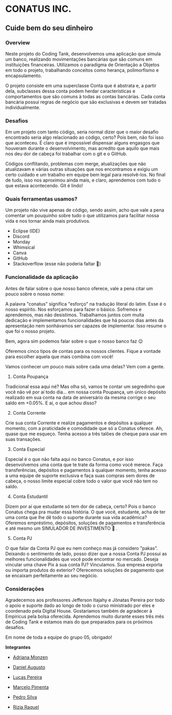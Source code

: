 # CONATUS INC.
## Cuide bem do seu dinheiro

### Overview

Neste projeto do Coding Tank, desenvolvemos uma aplicação que simula um banco, realizando movimentações bancárias que são comuns em instituições financeiras. Utilizamos o paradigma de Orientação a Objetos em todo o projeto, trabalhando conceitos como herança, polimorfismo e encapsulamento. 

O projeto consiste em uma superclasse Conta que é abstrata e, a partir dela, subclasses dessa conta podem herdar características e comportamentos que são comuns à todas as contas bancárias. Cada conta bancária possui regras de negócio que são exclusivas e devem ser tratadas individualmente.

### Desafios

Em um projeto com tanto código, seria normal dizer que o maior desafio encontrado seria algo relacionado ao código, certo? Pois bem, não foi isso que aconteceu. É claro que é impossível dispensar alguns engasgos que houveram durante o desenvolvimento, mas acredito que aquilo que mais nos deu dor de cabeça foi trabalhar com o git e o GitHub. 

Códigos conflitando, problemas com merge, atualizações que não atualizavam e várias outras situações que nos encontramos e exigiu um certo cuidado e um trabalho em equipe bem legal para resolvê-los. No final de tudo, isso nos aproximou ainda mais, e claro, aprendemos com tudo o que estava acontecendo. Git é lindo!

### Quais ferramentas usamos? 

Um projeto não vive apenas de código, sendo assim, acho que vale a pena comentar um pouquinho sobre tudo o que utilizamos para facilitar nossa vida e nos tornar ainda mais produtivos.

- Eclipse (IDE)
- Discord
- Monday
- Whimsical
- Canva
- GitHub
- Stackoverflow (esse não poderia faltar :grimacing:)

### Funcionalidade da aplicação

Antes de falar sobre o que nosso banco oferece, vale a pena citar um pouco sobre o nosso nome:

A palavra "conatus" significa "esforço" na tradução literal do latim. Esse é o nosso espírito. Nos esforçamos para fazer o básico. Sofremos e aprendemos, mas não desistimos. Trabalhamos juntos com muita dedicação e implementamos funcionalidades que há poucos dias antes da apresentação nem sonhávamos ser capazes de implementar. Isso resume o que foi o nosso projeto.

Bem, agora sim podemos falar sobre o que o nosso banco faz :wink:

Oferemos cinco tipos de contas para os nossos clientes. Fique a vontade para escolher aquela que mais combina com você!

Vamos conhecer um pouco mais sobre cada uma delas? Vem com a gente.

1. Conta Poupança

Tradicional essa aqui né? Mas olha só, vamos te contar um segredinho que você não vê por aí todo dia... em nossa conta Poupança, um único depósito realizado em sua conta na data de aniversário da mesma corrige o seu saldo em +0.05%. E aí, o que achou disso?

2. Conta Corrente

Crie sua conta Corrente e realize pagamentos e depósitos a qualquer momento, com a praticidade e comodidade que só a Conatus oferece. Ah, quase que me esqueço. Tenha acesso a três talões de cheque para usar em suas transações.

3. Conta Especial

Especial é o que não falta aqui no banco Conatus, e por isso desenvolvemos uma conta que te trate da forma como você merece. Faça transferências, depósitos e pagamentos à qualquer momento, tenha acesso a uma equipe de suporte exclusiva e faça suas compras sem dores de cabeça, o nosso limite especial cobre todo o valor que você não tem no saldo.

4. Conta Estudantil

Dizem por aí que estudante só tem dor de cabeça, certo? Pois o banco Conatus chega pra mudar essa história. O que você, estudante, acha de ter uma conta que lhe dê todo o suporte durante sua vida acadêmica? Oferemos empréstimo, depósitos, soluções de pagamentos e transferência e até mesmo um SIMULADOR DE INVESTIMENTO :exploding_head: .

5. Conta PJ

O que falar da Conta PJ que eu nem conheço mas já considero "pakas". Deixando o sentimento de lado, posso dizer que a nossa Conta PJ possui as melhores funcionalidades que você pode encontrar no mercado. Deseja vincular uma chave Pix à sua conta PJ? Vinculamos. Sua empresa exporta ou importa produtos do exterior? Oferecemos soluções de pagamento que se encaixam perfeitamente ao seu negócio. 

### Considerações

Agradecemos aos professores Jefferson Itajahy e Jônatas Pereira por todo o apoio e suporte dado ao longo de todo o curso ministrado por eles e coordenado pela Digital House. Gostaríamos também de agradecer à Empiricus pela bolsa oferecida. Aprendemos muito durante esses três mês de Coding Tank e estamos mais do que preparados para os próximos desafios.

Em nome de toda a equipe do grupo 05, obrigado!

**Integrantes**

- [Adriana Monzen](https://github.com/monzendri "Adriana Monzen")

- [Daniel Augusto](https://github.com/danpnx "Daniel Augusto")

- [Lucas Pereira](https://github.com/LUCASPFS25 "Lucas Pereira")

- [Marcelo Pimenta](https://github.com/marcelompimenta "Marcelo Pimenta")

- [Pedro Silva](https://github.com/PedroHSilva "Pedro Silva")

- [Rízia Raquel](https://github.com/riziaraquelbra "Rízia Raquel")
